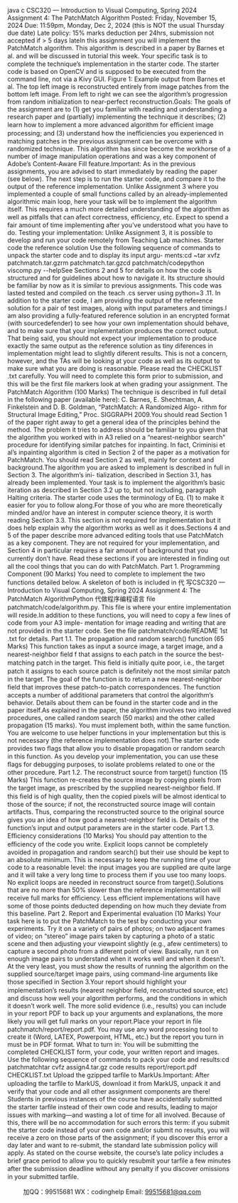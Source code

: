java c
CSC320 —   Introduction   to   Visual   Computing,   Spring   2024 
Assignment   4:      The   PatchMatch   Algorithm
Posted:    Friday,    November   15,    2024
Due:      11:59pm,   Monday,   Dec   2,   2024    (this    is   NOT   the   usual    Thursday    due    date)
Late   policy:      15%   marks    deduction   per   24hrs,   submission   not   accepted   if   >   5   days   lateIn   this   assignment   you   will   implement   the   PatchMatch   algorithm.    This   algorithm   is   described   in   a   paper   by   Barnes   et   al.      and   will   be   discussed   in   tutorial   this   week.   Your   speciﬁc   task   is   to   complete   the   technique’s   implementation   in   the   starter   code.      The   starter   code   is   based   on   OpenCV   and   is   supposed   to   be   executed   from   the   command   line,   not   via   a   Kivy   GUI.
Figure   1:   Example output from Barnes   et   al.    The top left image is   reconstructed   entirely   from   image   patches   from   the   bottom   left   image.      From   left   to   right   we   can   see   the   algorithm’s   progression   from   random   initialization   to   near-perfect   reconstruction.Goals: The   goals   of the   assignment   are   to    (1)   get   you   familiar   with   reading   and   understanding   a   research   paper   and   (partially)   implementing   the   technique   it   describes;   (2)   learn   how   to   implement   a   more   advanced   algorithm   for   eﬃcient   image   processing;   and   (3)   understand   how   the   ineﬃciencies   you experienced in matching patches   in the   previous   assignment   can   be   overcome   with   a   randomized   technique.    This algorithm has since become the workhorse of   a number of   image      manipulation   operations   and   was   a   key   component   of Adobe’s   Content-Aware   Fill   feature.Important: As   in   the   previous   assignments,   you   are   advised   to   start   immediately   by   reading   the   paper      (see   below).      The   next   step   is   to   run   the   starter   code,   and   compare   it   to   the   output   of   the   reference   implementation.      Unlike   Assignment   3   where   you   implemented   a   couple   of small   functions   called   by   an   already-implemented   algorithmic   main   loop,   here   your   task   will   be   to   implement   the   algorithm itself.   This requires a much more detailed understanding of the algorithm as well   as   pitfalls   that can   afect correctness, eﬃciency, etc.    Expect to   spend   a   fair   amount   of time   implementing   after   you’ve   understood   what   you   have   to   do.
Testing your   implementation: Unlike   Assignment   3,   it   is possible to   develop   and run   your   code   remotely   from   Teaching   Lab   machines.
Starter   code      the   reference   solution 
Use   the   following   sequence   of   commands   to   unpack   the   starter   code   and   to   display   its   input   argu-   ments:cd ~tar xvfz patchmatch.tar.gzrm patchmatch.tar.gzcd patchmatch/codepython viscomp.py --helpSee      Sections 2 and 5 for      details      on      how   the      code      is      structured      and      for      guidelines      about      how   to   navigate   it.    Its   structure   should   be   familiar   by   now   as   it   is   similar   to   previous   assignments.    This   code   was   lasted   tested   and   compiled   on   the   teach   .cs   server   using   python=3   .11.   In   addition   to   the   starter   code,   I   am providing the output of the   reference   solution   for   a   pair   of   test   images,   along   with   input   parameters   and   timings.I   am   also   providing   a   fully-featured   reference   solution   in   an   encrypted   format   (with   sourcedefender)   to   see   how   your   own   implementation   should   behave,      and   to   make   sure   that   your   implementation   produces the correct output.   That being said, you should not expect your implementation to produce   exactly   the same output   as the reference   solution   as   tiny   diferences   in   implementation   might   lead   to   slightly   diferent   results.    This   is   not   a   concern,   however,   and   the   TAs   will   be   looking   at   your   code   as   well   as   its   output   to   make   sure   what   you   are   doing   is   reasonable.
Please   read   the   CHECKLIST   .txt   carefully.      You   will   need   to   complete   this   form   prior   to   submission,   and   this   will   be   the   ﬁrst   ﬁle   markers   look   at   when   grading   your   assignment.
The   PatchMatch   Algorithm   (100   Marks) 
The   technique   is   described   in   full   detail   in   the   following   paper   (available here):
C.   Barnes,   E.   Shechtman,   A.   Finkelstein   and   D.   B.   Goldman,      “PatchMatch:    A   Randomized   Algo-   rithm   for   Structural   Image   Editing,”   Proc.    SIGGRAPH   2009.You   should   read   Section      1   of   the   paper   right   away   to   get   a   general   idea   of   the   principles   behind   the   method.   The   problem   it   tries   to   address   should   be   familiar   to   you   given   that   the   algorithm   you   worked   with   in   A3   relied   on   a      “nearest-neighbor   search”   procedure   for   identifying   similar   patches   for   inpainting.    In   fact,   Criminisi   et   al’s   inpainting   algorithm   is   cited   in   Section   2   of   the   paper   as   a   motivation   for   PatchMatch.   You   should   read   Section   2   as   well,   mainly   for   context   and   background.The   algorithm   you   are   asked   to   implement   is   described   in   full   in   Section   3.         The   algorithm’s   ini-   tialization,   described   in   Section   3.1,   has   already   been   implemented.    Your   task   is   to   implement   the   algorithm’s   basic   iteration   as   described   in   Section   3.2   up   to,   but   not   including,   paragraph   Halting   criteria.   The   starter   code   uses   the   terminology   of Eq.   (1)   to   make   it   easier   for   you   to   follow   along.For   those   of   you   who   are   more   theoretically   minded   and/or   have   an   interest   in   computer   science   theory,   it   is   worth   reading   Section   3.3.    This   section   is   not   required   for   implementation   but   it   does   help   explain   why   the   algorithm   works   as   well   as   it   does.Sections   4   and         5   of the   paper   describe   more   advanced   editing   tools   that   use   PatchMatch   as   a   key   component.    They   are   not   required   for   your   implementation,   and   Section   4   in   particular   requires   a   fair   amount   of background   that   you   currently   don’t   have.    Read   these   sections   if you   are   interested   in   ﬁnding   out   all   the   cool   things   that   you   can   do   with   PatchMatch.
Part   1.      Programming   Component   (90   Marks) 
You   need to   complete to   implement the two   functions   detailed   below.    A   skeleton   of both   is   included   in 代 写CSC320 — Introduction to Visual Computing, Spring 2024 Assignment 4: The PatchMatch AlgorithmPython
代做程序编程语言  ﬁle   patchmatch/code/algorithm.py.   This   ﬁle   is   where   your   entire   implementation   will   reside.In    addition    to    these    functions,    you    will    need    to    copy    a      few    lines    of    code    from    your    A3    imple-   mentation      for      image   reading      and   writing   that      are      not   provided      in   the      starter      code.       See   the   ﬁle   patchmatch/code/README   1st   .txt   for   details.
Part   1.1.    The   propagation and random   search()   function   (65   Marks) This   function   takes   as   input   a   source   image,      a   target   image,      and   a   nearest-neighbor   ﬁeld      f   that   assigns   to   each   patch   in   the   source   the   best-matching   patch   in   the   target.       This   ﬁeld   is   initially   quite   poor,      i.e.,   the   target   patch   it   assigns   to   each   source   patch   is   deﬁnitely   not   the   most   similar   patch   in the target.    The   goal   of the   function   is to   return   a   new   nearest-neighbor   ﬁeld that   improves   these patch-to-patch correspondences.    The function   accepts   a number of additional   parameters   that   control   the   algorithm’s   behavior.    Details   about   them   can   be   found   in   the   starter   code   and   in   the   paper   itself.As   explained   in   the   paper,      the   algorithm   involves   two   interleaved   procedures,      one   called      random   search    (50   marks)   and   the   other   called   propagation    (15   marks).    You   must   implement   both,   within   the   same   function.      You   are   welcome   to   use   helper   functions   in   your   implementation   but   this   is   not   necessary   (the   reference   implementation   does   not).The   starter   code   provides   two   ﬂags   that   allow   you   to   disable   propagation   or   random   search   in   this   function.    As   you   develop   your   implementation,   you   can   use   these   ﬂags   for   debugging   purposes,   to   isolate   problems   related   to   one   or   the   other   procedure.
Part   1.2.    The   reconstruct   source from target()   function   (15   Marks) This   function   re-creates   the   source   image   by   copying   pixels   from   the   target   image,      as   prescribed   by   the   supplied   nearest-neighbor   ﬁeld.    If this   ﬁeld   is   of   high   quality,   then   the   copied   pixels   will   be   almost   identical   to   those   of the   source;   if not,   the   reconstructed   source   image   will   contain   artifacts.   Thus,   comparing   the   reconstructed   source   to   the   original   source   gives   you   an   idea   of   how   good   a   nearest-neighbor   ﬁeld   is.
Details   of the   function’s   input   and   output   parameters   are   in   the   starter   code.
Part   1.3.      Eﬃciency   considerations   (10   Marks) You should pay attention to the   eﬃciency   of the code   you   write.    Explicit loops   cannot   be   completely   avoided in propagation and random search()   but their use should be kept to an absolute minimum.   This   is   necessary   to   keep   the   running   time   of your   code   to   a   reasonable   level:   the   input   images   you   are   supplied   are   quite   large   and   it   will   take   a   very      long   time   to   process   them   if   you   use   too   many   loops.   No   explicit   loops   are   needed   in   reconstruct source from target().Solutions that are no more than 50% slower   than   the   reference   implementation   will   receive   full   marks   for   eﬃciency.    Less   eﬃcient   implementations   will   have   some   of   those   points   deducted   depending   on   how   much   they   deviate   from   this   baseline.
Part   2.      Report   and   Experimental   evaluation   (10   Marks) Your   task   here   is   to   put   the   PatchMatch   to   the   test   by   conducting   your   own   experiments.    Try   it   on   a   variety   of   pairs   of   photos;   on   two   adjacent   frames   of   video;   on      “stereo”   image   pairs   taken   by   capturing a photo of a static scene and then adjusting your viewpoint slightly   (e.g., afew centimeters)   to   capture   a   second   photo   from   a   diferent   point   of view.   Basically,   run   it   on   enough   image   pairs   to   understand   when   it   works   well   and   when   it   doesn’t.
At   the   very   least,   you   must   show   the   results   of running   the   algorithm   on   the   supplied   source/target   image   pairs,   using   command-line   arguments   like   those   speciﬁed   in   Section 3.Your   report   should   highlight   your   implementation’s   results    (nearest   neighbor   ﬁeld,      reconstructed   source,      etc)   and   discuss   how   well   your   algorithm   performs,   and   the   conditions   in   which   it   doesn’t   work   well.    The   more   solid   evidence    (i.e.,    results)   you   can   include   in   your   report   PDF   to   back   up   your   arguments   and   explanations,   the   more   likely   you   will   get   full   marks   on   your   report.Place   your   report   in   ﬁle   patchmatch/report/report.pdf.    You   may   use   any   word   processing   tool   to   create   it      (Word,   LATEX,   Powerpoint,   HTML,      etc.)      but   the   report   you   turn   in   must   be   in   PDF   format. 
What to turn   in:      You will be submitting   the   completed   CHECKLIST   form,   your   code,   your   written   report   and   images.   Use   the   following   sequence   of commands   to   pack   your   code   and   results:cd patchmatchtar cvfz assign4.tar.gz code results report/report.pdf CHECKLIST.txt
Upload   the   gzipped   tarﬁle   to MarkUs.Important: After      uploading   the   tarﬁle   to      MarkUS,      download      it      from      MarkUS,      unpack      it      and   verify that your code and all other assignment components are there!   Students   in   previous   instances   of the   course   have   accidentally   submitted   the   starter   tarﬁle   instead   of their   own   code   and   results,   leading   to   major   issues   with   marking—and   wasting   a   lot   of   time   for   all   involved.    Because   of   this,      there      will      be      no      accommodation   for      such      errors      this      term:         if   you      submit      the      starter   code      instead      of   your      own      code      and/or      submit      no      results,      you      will      receive      a      zero      on      those      parts   of   the   assignment;   if   you   discover   this   error   a   day   later   and   want   to   re-submit,   the   standard   late   submission   policy   will   apply.         As   stated   on   the   course   website,   the   course’s   late   policy   includes   a   brief   grace   period   to   allow   you   to   quickly   resubmit   your   tarﬁle   a   few   minutes   after   the   submission   deadline   without   any   penalty   if you   discover   omissions   in   your   submitted   tarﬁle.



         
加QQ：99515681  WX：codinghelp  Email: 99515681@qq.com
